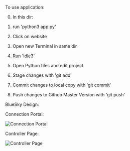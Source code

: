 To use application:

0. In this dir:

1. run 'python3 app.py'

2. Click on website

3. Open new Terminal in same dir

4. Run 'idle3'

5. Open Python files and edit project

6. Stage changes with 'git add'

7. Commit changes to local copy with 'git commit'

8. Push changes to Github Master Version with 'git push'


BlueSky Design:

Connection Portal:

![Connection Portal](./images/connect.png)

Controller Page:

![Controller Page](./images/mainpage.png)

